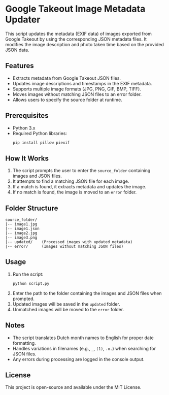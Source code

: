 # Google Takeout Image Metadata Updater

This script updates the metadata (EXIF data) of images exported from Google Takeout by using the corresponding JSON metadata files. It modifies the image description and photo taken time based on the provided JSON data.

## Features
- Extracts metadata from Google Takeout JSON files.
- Updates image descriptions and timestamps in the EXIF metadata.
- Supports multiple image formats (JPG, PNG, GIF, BMP, TIFF).
- Moves images without matching JSON files to an error folder.
- Allows users to specify the source folder at runtime.

## Prerequisites
- Python 3.x
- Required Python libraries:
  ```bash
  pip install pillow piexif
  ```

## How It Works
1. The script prompts the user to enter the `source_folder` containing images and JSON files.
2. It attempts to find a matching JSON file for each image.
3. If a match is found, it extracts metadata and updates the image.
4. If no match is found, the image is moved to an `error` folder.

## Folder Structure
```
source_folder/
|-- image1.jpg
|-- image1.json
|-- image2.jpg
|-- image3.png
|-- updated/    (Processed images with updated metadata)
|-- error/      (Images without matching JSON files)
```

## Usage
1. Run the script:
   ```bash
   python script.py
   ```
2. Enter the path to the folder containing the images and JSON files when prompted.
3. Updated images will be saved in the `updated` folder.
4. Unmatched images will be moved to the `error` folder.

## Notes
- The script translates Dutch month names to English for proper date formatting.
- Handles variations in filenames (e.g., `_`, `(1)`, `.o.`) when searching for JSON files.
- Any errors during processing are logged in the console output.

## License
This project is open-source and available under the MIT License.

